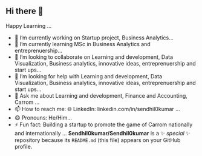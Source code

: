 ## Hi there 👋
Happy Learning ...
- 🔭 I’m currently working on Startup project, Business Analytics...
- 🌱 I’m currently learning MSc in Business Analytics and entreprenuership...
- 👯 I’m looking to collaborate on Learning and development, Data Visualization, Business analytics, innovative ideas, entreprenuership and start ups...
- 🤔 I’m looking for help with Learning and development, Data Visualization, Business analytics, innovative ideas, entreprenuership and start ups...
- 💬 Ask me about Learning and development, Finance and Accounting, Carrom ...
- 📫 How to reach me: 🌐 LinkedIn: linkedin.com/in/sendhil0kumar ...
- 😄 Pronouns: He/Him...
- ⚡ Fun fact: Building a startup to promote the game of Carrom nationally and internationally ...
**Sendhil0kumar/Sendhil0kumar** is a ✨ _special_ ✨ repository because its `README.md` (this file) appears on your GitHub profile.

